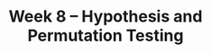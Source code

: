 ---
title: Week 8 – Hypothesis and Permutation Testing
weekNumber: 8
days:
    - date: 2025-2-24
      events: 
        - name: LEC 19
          type: lecture
          title: Hypothesis Testing
          url:
          html:
          podcast:
          readings:
            - name: CIT 11.3
              url: https://inferentialthinking.com/chapters/11/3/Decisions_and_Uncertainty.html
          keywords: null and alternative hypotheses, test statistic, fair or unfair coin
        - name: DISC 9
          type: disc
          title: Practice Problems
          url:
    - date: 2025-2-25
      events:
        - name: HW 5
          type: hw
          title: The Normal Distribution and the Central Limit Theorem
          url:
    - date: 2025-2-26
      events: 
        - name: LEC 20
          type: lecture
          title: Hypothesis Testing and Total Variation Distance
          url:
          html:
          podcast:
          readings:
            - name: CIT 11.2
              url: https://inferentialthinking.com/chapters/11/2/Multiple_Categories.html
            - name: 11.4
              url: https://inferentialthinking.com/chapters/11/4/Error_Probabilities.html
          keywords: fair or unfair coin, p-value, midterm exam scores, Alameda County jury, TVD
        - name: QUIZ 3
          type: quiz
          title: Quiz 3 covers Lectures 13-17
    - date: 2025-2-28
      events: 
        - name: LEC 21
          type: lecture
          title: TVD, Hypothesis Testing, and Permutation Testing
          url:
          html:
          podcast:
          readings:
            - name: CIT 12.0-12.1
              url: https://inferentialthinking.com/chapters/12/Comparing_Two_Samples.html
          keywords: confidence intervals for hypothesis testing, body temperature, smoking/babies
    - date: 2025-3-1
      events:
        - name: LAB 6
          type: lab
          title: Hypothesis Testing
          url:
---